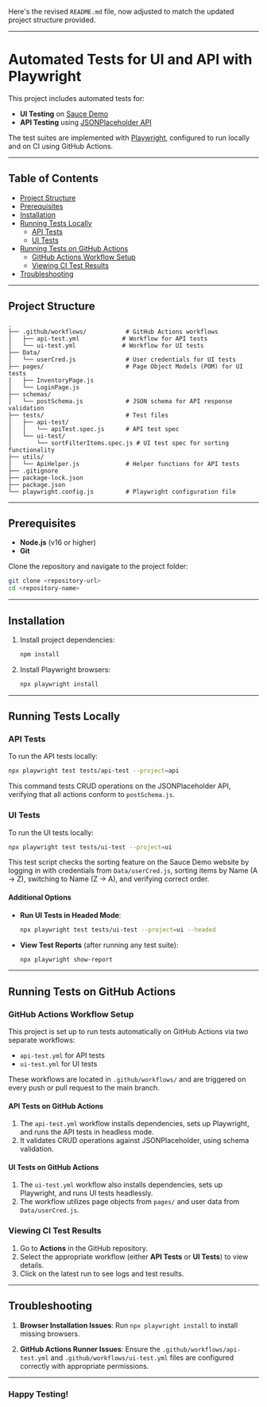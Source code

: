 Here's the revised `README.md` file, now adjusted to match the updated project structure provided.

---

# Automated Tests for UI and API with Playwright

This project includes automated tests for:
- **UI Testing** on [Sauce Demo](https://www.saucedemo.com/)
- **API Testing** using [JSONPlaceholder API](https://jsonplaceholder.typicode.com/)

The test suites are implemented with [Playwright](https://playwright.dev/), configured to run locally and on CI using GitHub Actions.

---

## Table of Contents
- [Project Structure](#project-structure)
- [Prerequisites](#prerequisites)
- [Installation](#installation)
- [Running Tests Locally](#running-tests-locally)
  - [API Tests](#api-test)
  - [UI Tests](#ui-test)
- [Running Tests on GitHub Actions](#running-tests-on-github-actions)
  - [GitHub Actions Workflow Setup](#github-actions-workflow-setup)
  - [Viewing CI Test Results](#viewing-ci-test-results)
- [Troubleshooting](#troubleshooting)

---

## Project Structure

```
.
├── .github/workflows/           # GitHub Actions workflows
│   ├── api-test.yml            # Workflow for API tests
│   └── ui-test.yml             # Workflow for UI tests
├── Data/
│   └── userCred.js              # User credentials for UI tests
├── pages/                       # Page Object Models (POM) for UI tests
│   ├── InventoryPage.js
│   └── LoginPage.js
├── schemas/
│   └── postSchema.js            # JSON schema for API response validation
├── tests/                       # Test files
│   ├── api-test/
│   │   └── apiTest.spec.js      # API test spec
│   └── ui-test/
│       └── sortFilterItems.spec.js # UI test spec for sorting functionality
├── utils/
│   └── ApiHelper.js             # Helper functions for API tests
├── .gitignore
├── package-lock.json
├── package.json
└── playwright.config.js         # Playwright configuration file
```

---

## Prerequisites

- **Node.js** (v16 or higher)
- **Git**

Clone the repository and navigate to the project folder:
```bash
git clone <repository-url>
cd <repository-name>
```

---

## Installation

1. Install project dependencies:
   ```bash
   npm install
   ```

2. Install Playwright browsers:
   ```bash
   npx playwright install
   ```

---

## Running Tests Locally

### API Tests

To run the API tests locally:
```bash
npx playwright test tests/api-test --project=api
```

This command tests CRUD operations on the JSONPlaceholder API, verifying that all actions conform to `postSchema.js`.

### UI Tests

To run the UI tests locally:
```bash
npx playwright test tests/ui-test --project=ui
```

This test script checks the sorting feature on the Sauce Demo website by logging in with credentials from `Data/userCred.js`, sorting items by Name (A -> Z), switching to Name (Z -> A), and verifying correct order.

#### Additional Options

- **Run UI Tests in Headed Mode**:
  ```bash
  npx playwright test tests/ui-test --project=ui --headed
  ```

- **View Test Reports** (after running any test suite):
  ```bash
  npx playwright show-report
  ```

---

## Running Tests on GitHub Actions

### GitHub Actions Workflow Setup

This project is set up to run tests automatically on GitHub Actions via two separate workflows:
- `api-test.yml` for API tests
- `ui-test.yml` for UI tests

These workflows are located in `.github/workflows/` and are triggered on every push or pull request to the main branch.

#### API Tests on GitHub Actions
1. The `api-test.yml` workflow installs dependencies, sets up Playwright, and runs the API tests in headless mode.
2. It validates CRUD operations against JSONPlaceholder, using schema validation.

#### UI Tests on GitHub Actions
1. The `ui-test.yml` workflow also installs dependencies, sets up Playwright, and runs UI tests headlessly.
2. The workflow utilizes page objects from `pages/` and user data from `Data/userCred.js`.

### Viewing CI Test Results

1. Go to **Actions** in the GitHub repository.
2. Select the appropriate workflow (either **API Tests** or **UI Tests**) to view details.
3. Click on the latest run to see logs and test results.

---

## Troubleshooting

1. **Browser Installation Issues**:
   Run `npx playwright install` to install missing browsers.

2. **GitHub Actions Runner Issues**:
   Ensure the `.github/workflows/api-test.yml` and `.github/workflows/ui-test.yml` files are configured correctly with appropriate permissions.

---

### Happy Testing!
